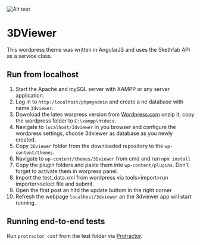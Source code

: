 ![Alt text](gif_animation.gif?raw=true "Title")

# 3DViewer

This wordpress theme was written in AngularJS and uses the Skethfab API as a service class.

## Run from localhost
1. Start the Apache and mySQL server with XAMPP or any server application.
2. Log in to `http:/localhost/phpmyadmin` and create a ne database with name `3dviewer`.
3. Download the lates worpress version from [Wordpress.com](https://wordpress.org/download/) unzip it, copy the wordpress folder to `C:\xampp\htdocs`.
4. Navigate to `localhost/3dviewer` in you browser and configure the wordpress settings, choose 3dviewer as database as you newly created.
5. Copy `3Dviewer` folder from the downloaded repository to the `wp-content/themes`.
6. Navigate to `wp-content/themes/3Dviewer` from cmd and run `npm install`
7. Copy the plugin folders and paste them into `wp-content/plugins`. Don't forget to activate them in worpress panel.
8. Import the test_data.xml from wordpress via tools>import>run importer>select file and submit.
9. Open the first post an hitd the update buttom in the right corner
10. Refresh the webpage `localhost/3dviewer` an the 3dviewer app will start running.

## Running end-to-end tests
Run `protractor conf` from the test folder via [Protractor](http://www.protractortest.org/).



